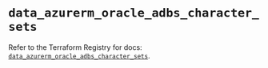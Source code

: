# `data_azurerm_oracle_adbs_character_sets`

Refer to the Terraform Registry for docs: [`data_azurerm_oracle_adbs_character_sets`](https://registry.terraform.io/providers/hashicorp/azurerm/4.7.0/docs/data-sources/oracle_adbs_character_sets).
